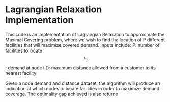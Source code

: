 # Lagrangian Relaxation Implementation

This code is an implementation of Lagrangian Relaxation to approximate the Maximal Covering problem, where we wish to find the location of P different facilities that will maximize covered demand.
Inputs include:
P: number of facilities to locate
$$h_i$$: demand at node i
D: maximum distance allowed from a customer to its nearest facility

Given a node demand and distance dataset, the algorithm will produce an indication at which nodes to locate facilities in order to maximize demand coverage. The optimality gap achieved is also returne